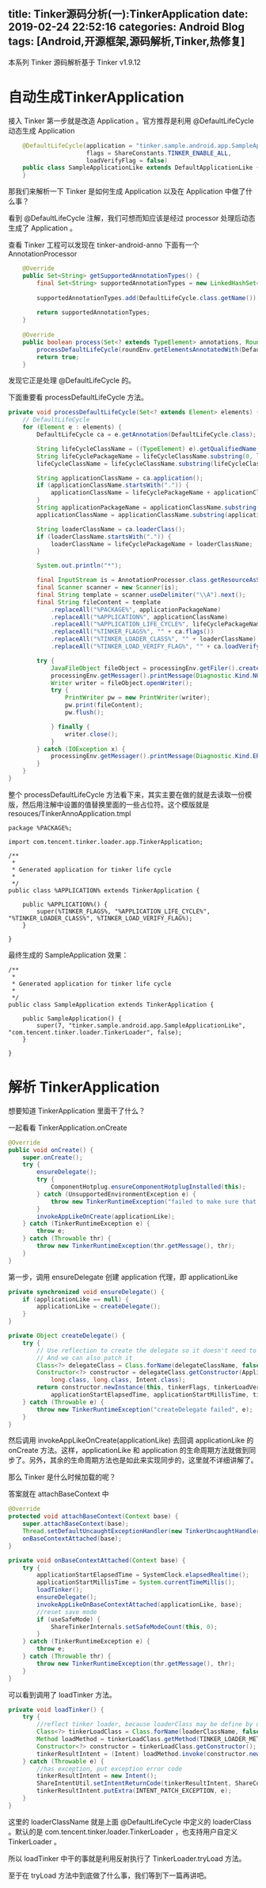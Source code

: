 title: Tinker源码分析(一):TinkerApplication
date: 2019-02-24 22:52:16
categories: Android Blog
tags: [Android,开源框架,源码解析,Tinker,热修复]
---
本系列 Tinker 源码解析基于 Tinker v1.9.12

自动生成TinkerApplication
========================
接入 Tinker 第一步就是改造 Application 。官方推荐是利用 @DefaultLifeCycle 动态生成 Application

``` java
	@DefaultLifeCycle(application = "tinker.sample.android.app.SampleApplication",
	                  flags = ShareConstants.TINKER_ENABLE_ALL,
	                  loadVerifyFlag = false)
	public class SampleApplicationLike extends DefaultApplicationLike {
	}
```

那我们来解析一下 Tinker 是如何生成 Application 以及在 Application 中做了什么事？

看到 @DefaultLifeCycle 注解，我们可想而知应该是经过 processor 处理后动态生成了 Application 。

查看 Tinker 工程可以发现在 tinker-android-anno 下面有一个 AnnotationProcessor 

``` java
	@Override
	public Set<String> getSupportedAnnotationTypes() {
	    final Set<String> supportedAnnotationTypes = new LinkedHashSet<>();
	
	    supportedAnnotationTypes.add(DefaultLifeCycle.class.getName());
	
	    return supportedAnnotationTypes;
	}
	
	@Override
	public boolean process(Set<? extends TypeElement> annotations, RoundEnvironment roundEnv) {
	    processDefaultLifeCycle(roundEnv.getElementsAnnotatedWith(DefaultLifeCycle.class));
	    return true;
	}
```

发现它正是处理 @DefaultLifeCycle 的。

下面重要看 processDefaultLifeCycle 方法。

``` java
private void processDefaultLifeCycle(Set<? extends Element> elements) {
    // DefaultLifeCycle
    for (Element e : elements) {
        DefaultLifeCycle ca = e.getAnnotation(DefaultLifeCycle.class);

        String lifeCycleClassName = ((TypeElement) e).getQualifiedName().toString();
        String lifeCyclePackageName = lifeCycleClassName.substring(0, lifeCycleClassName.lastIndexOf('.'));
        lifeCycleClassName = lifeCycleClassName.substring(lifeCycleClassName.lastIndexOf('.') + 1);

        String applicationClassName = ca.application();
        if (applicationClassName.startsWith(".")) {
            applicationClassName = lifeCyclePackageName + applicationClassName;
        }
        String applicationPackageName = applicationClassName.substring(0, applicationClassName.lastIndexOf('.'));
        applicationClassName = applicationClassName.substring(applicationClassName.lastIndexOf('.') + 1);

        String loaderClassName = ca.loaderClass();
        if (loaderClassName.startsWith(".")) {
            loaderClassName = lifeCyclePackageName + loaderClassName;
        }

        System.out.println("*");

        final InputStream is = AnnotationProcessor.class.getResourceAsStream(APPLICATION_TEMPLATE_PATH);
        final Scanner scanner = new Scanner(is);
        final String template = scanner.useDelimiter("\\A").next();
        final String fileContent = template
            .replaceAll("%PACKAGE%", applicationPackageName)
            .replaceAll("%APPLICATION%", applicationClassName)
            .replaceAll("%APPLICATION_LIFE_CYCLE%", lifeCyclePackageName + "." + lifeCycleClassName)
            .replaceAll("%TINKER_FLAGS%", "" + ca.flags())
            .replaceAll("%TINKER_LOADER_CLASS%", "" + loaderClassName)
            .replaceAll("%TINKER_LOAD_VERIFY_FLAG%", "" + ca.loadVerifyFlag());

        try {
            JavaFileObject fileObject = processingEnv.getFiler().createSourceFile(applicationPackageName + "." + applicationClassName);
            processingEnv.getMessager().printMessage(Diagnostic.Kind.NOTE, "Creating " + fileObject.toUri());
            Writer writer = fileObject.openWriter();
            try {
                PrintWriter pw = new PrintWriter(writer);
                pw.print(fileContent);
                pw.flush();

            } finally {
                writer.close();
            }
        } catch (IOException x) {
            processingEnv.getMessager().printMessage(Diagnostic.Kind.ERROR, x.toString());
        }
    }
}
```

整个 processDefaultLifeCycle 方法看下来，其实主要在做的就是去读取一份模版，然后用注解中设置的值替换里面的一些占位符。这个模版就是 resouces/TinkerAnnoApplication.tmpl 


	package %PACKAGE%;

	import com.tencent.tinker.loader.app.TinkerApplication;
	
	/**
	 *
	 * Generated application for tinker life cycle
	 *
	 */
	public class %APPLICATION% extends TinkerApplication {
	
	    public %APPLICATION%() {
	        super(%TINKER_FLAGS%, "%APPLICATION_LIFE_CYCLE%", "%TINKER_LOADER_CLASS%", %TINKER_LOAD_VERIFY_FLAG%);
	    }
	
	}
	
最终生成的 SampleApplication 效果：
	
	/**
	 *
	 * Generated application for tinker life cycle
	 *
	 */
	public class SampleApplication extends TinkerApplication {
	
	    public SampleApplication() {
	        super(7, "tinker.sample.android.app.SampleApplicationLike", "com.tencent.tinker.loader.TinkerLoader", false);
	    }
	
	}
	
解析 TinkerApplication
======================
想要知道 TinkerApplication 里面干了什么？

一起看看 TinkerApplication.onCreate 

``` java
@Override
public void onCreate() {
    super.onCreate();
    try {
        ensureDelegate();
        try {
            ComponentHotplug.ensureComponentHotplugInstalled(this);
        } catch (UnsupportedEnvironmentException e) {
            throw new TinkerRuntimeException("failed to make sure that ComponentHotplug logic is fine.", e);
        }
        invokeAppLikeOnCreate(applicationLike);
    } catch (TinkerRuntimeException e) {
        throw e;
    } catch (Throwable thr) {
        throw new TinkerRuntimeException(thr.getMessage(), thr);
    }
}
```

第一步，调用 ensureDelegate 创建 application 代理，即 applicationLike

``` java
private synchronized void ensureDelegate() {
    if (applicationLike == null) {
        applicationLike = createDelegate();
    }
}

private Object createDelegate() {
    try {
        // Use reflection to create the delegate so it doesn't need to go into the primary dex.
        // And we can also patch it
        Class<?> delegateClass = Class.forName(delegateClassName, false, getClassLoader());
        Constructor<?> constructor = delegateClass.getConstructor(Application.class, int.class, boolean.class,
            long.class, long.class, Intent.class);
        return constructor.newInstance(this, tinkerFlags, tinkerLoadVerifyFlag,
            applicationStartElapsedTime, applicationStartMillisTime, tinkerResultIntent);
    } catch (Throwable e) {
        throw new TinkerRuntimeException("createDelegate failed", e);
    }
}
```

然后调用 invokeAppLikeOnCreate(applicationLike) 去回调 applicationLike 的 onCreate 方法。这样，applicationLike 和 application 的生命周期方法就做到同步了。另外，其余的生命周期方法也是如此来实现同步的，这里就不详细讲解了。

那么 Tinker 是什么时候加载的呢？

答案就在 attachBaseContext 中

``` java
@Override
protected void attachBaseContext(Context base) {
    super.attachBaseContext(base);
    Thread.setDefaultUncaughtExceptionHandler(new TinkerUncaughtHandler(this));
    onBaseContextAttached(base);
}

private void onBaseContextAttached(Context base) {
    try {
        applicationStartElapsedTime = SystemClock.elapsedRealtime();
        applicationStartMillisTime = System.currentTimeMillis();
        loadTinker();
        ensureDelegate();
        invokeAppLikeOnBaseContextAttached(applicationLike, base);
        //reset save mode
        if (useSafeMode) {
            ShareTinkerInternals.setSafeModeCount(this, 0);
        }
    } catch (TinkerRuntimeException e) {
        throw e;
    } catch (Throwable thr) {
        throw new TinkerRuntimeException(thr.getMessage(), thr);
    }
}

```

可以看到调用了 loadTinker 方法。

``` java
private void loadTinker() {
    try {
        //reflect tinker loader, because loaderClass may be define by user!
        Class<?> tinkerLoadClass = Class.forName(loaderClassName, false, getClassLoader());
        Method loadMethod = tinkerLoadClass.getMethod(TINKER_LOADER_METHOD, TinkerApplication.class);
        Constructor<?> constructor = tinkerLoadClass.getConstructor();
        tinkerResultIntent = (Intent) loadMethod.invoke(constructor.newInstance(), this);
    } catch (Throwable e) {
        //has exception, put exception error code
        tinkerResultIntent = new Intent();
        ShareIntentUtil.setIntentReturnCode(tinkerResultIntent, ShareConstants.ERROR_LOAD_PATCH_UNKNOWN_EXCEPTION);
        tinkerResultIntent.putExtra(INTENT_PATCH_EXCEPTION, e);
    }
}
```

这里的 loaderClassName 就是上面 @DefaultLifeCycle 中定义的 loaderClass 。默认的是 com.tencent.tinker.loader.TinkerLoader ，也支持用户自定义 TinkerLoader 。

所以 loadTinker 中干的事就是利用反射执行了 TinkerLoader.tryLoad 方法。

至于在 tryLoad 方法中到底做了什么事，我们等到下一篇再讲吧。


